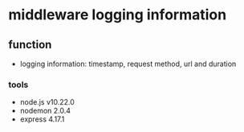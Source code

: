 # middleware logging information

## function
- logging information: timestamp, request method, url and duration

### tools
- node.js v10.22.0
- nodemon 2.0.4
- express 4.17.1